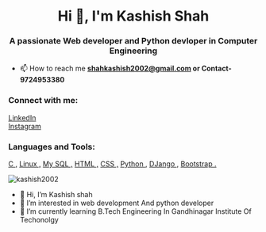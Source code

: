 <h1 align="center">Hi 👋, I'm Kashish Shah</h1>
<h3 align="center">A passionate Web developer and Python devloper in Computer Engineering</h3>


- 📫 How to reach me **shahkashish2002@gmail.com or Contact-9724953380**
<h3 align="left">Connect with me:</h3>
<p align="left">
<a href="linkedin.com/in/kashish-shah-a58273221" target="blank">LinkedIn</a><br>
<a href="https://instagram.com/shahkashish_26?utm_source=qr&igshid=MzNlNGNkZWQ4Mg%3D%3D" target="blank">Instagram</a>
<!-- <a href="https://www.youtube.com/c/xyz" target="blank"><img align="center" src="https://raw.githubusercontent.com/rahuldkjain/github-profile-readme-generator/master/src/images/icons/Social/youtube.svg" alt="xyz" height="30" width="40" /></a> -->
</p>
<h3 align="left">Languages and Tools:</h3>
<p align="left"> 
    
  <a href="https://www.cprogramming.com/" target="_blank" rel="noreferrer"> C ,</a> 
  <a href="https://www.linux.org/" target="_blank" rel="noreferrer"> Linux ,</a> 
  <a href="https://www.mysql.com/" target="_blank" rel="noreferrer"> My SQL ,</a> 
  <a href="https://www.w3.org/html/" target="_blank" rel="noreferrer">HTML ,</a> 
  <a href="https://www.w3schools.com/css/" target="_blank" rel="noreferrer"> CSS ,</a> 
  <a href="https://www.python.org" target="_blank" rel="noreferrer"> Python ,</a> 
  <a href="https://www.djangoproject.com/" target="_blank" rel="noreferrer"> DJango ,</a> 
  <a href="https://getbootstrap.com" target="_blank" rel="noreferrer"> Bootstrap .</a>




<p><img align="center" src="https://github-readme-streak-stats.herokuapp.com/?user=kashish2002&" alt="kashish2002" /></p>

- 👋 Hi, I’m Kashish shah
- 👀 I’m interested in web development And python developer
- 🌱 I’m currently learning B.Tech Engineering In Gandhinagar Institute Of Techonolgy
